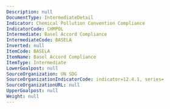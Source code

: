 ```yaml
---
Description: null
DocumentType: IntermediateDetail
Indicator: Chemical Pollution Convention Compliance
IndicatorCode: CHMPOL
Intermediate: Basel Accord Compliance
IntermediateCode: BASELA
Inverted: null
ItemCode: BASELA
ItemName: Basel Accord Compliance
ItemType: Intermediate
LowerGoalpost: null
SourceOrganization: UN SDG
SourceOrganizationIndicatorCode: indicator=12.4.1, series=
SourceOrganizationURL: null
UpperGoalpost: null
Weight: null
---
```


